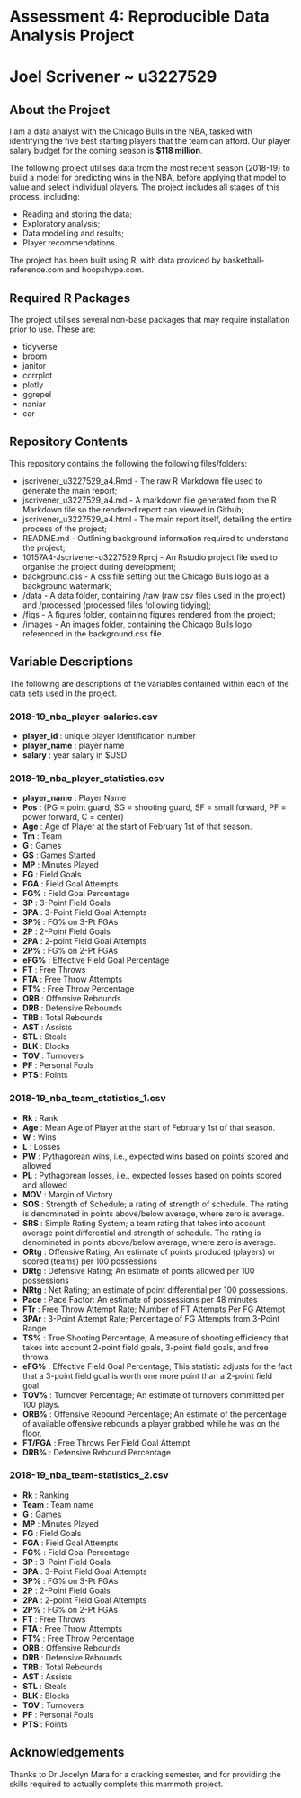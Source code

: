 # Assessment 4: Reproducible Data Analysis Project
# Joel Scrivener ~ u3227529

## About the Project

I am a data analyst with the Chicago Bulls in the NBA, tasked with identifying
the five best starting players that the team can afford. Our player salary 
budget for the coming season is **$118 million**.

The following project utilises data from the most recent season (2018-19) to 
build a model for predicting wins in the NBA, before applying that model to 
value and select individual players. The project includes all stages of this 
process, including:

* Reading and storing the data;
* Exploratory analysis;
* Data modelling and results;
* Player recommendations.

The project has been built using R, with data provided by 
basketball-reference.com and hoopshype.com.

## Required R Packages

The project utilises several non-base packages that may require installation 
prior to use. These are:

* tidyverse
* broom
* janitor
* corrplot
* plotly
* ggrepel
* naniar
* car

## Repository Contents

This repository contains the following the following files/folders:

* jscrivener_u3227529_a4.Rmd - The raw R Markdown file used to generate the main
report;
* jscrivener_u3227529_a4.md - A markdown file generated from the R Markdown file
so the rendered report can viewed in Github;
* jscrivener_u3227529_a4.html - The main report itself, detailing the entire
process of the project;
* README.md - Outlining background information required to understand the 
project;
* 10157A4-Jscrivener-u3227529.Rproj - An Rstudio project file used to 
organise the project during development;
* background.css - A css file setting out the Chicago Bulls logo as a background
watermark;
* /data - A data folder, containing /raw (raw csv files used in the project) and
/processed (processed files following tidying);
* /figs - A figures folder, containing figures rendered from the project;
* /images - An images folder, containing the Chicago Bulls logo referenced in 
the background.css file.

## Variable Descriptions

The following are descriptions of the variables contained within each of the 
data sets used in the project.

### 2018-19_nba_player-salaries.csv

* **player_id** : unique player identification number
* **player_name** : player name
* **salary** : year salary in $USD

### 2018-19_nba_player_statistics.csv


* **player_name** : Player Name
* **Pos** :  (PG = point guard, SG = shooting guard, SF = small forward, PF = power 
forward, C = center) 
* **Age** : Age of Player at the start of February 1st of that season.
* **Tm** : Team
* **G** : Games
* **GS** : Games Started
* **MP** : Minutes Played
* **FG** : Field Goals
* **FGA** : Field Goal Attempts
* **FG%** : Field Goal Percentage
* **3P** : 3-Point Field Goals
* **3PA** : 3-Point Field Goal Attempts
* **3P%** : FG% on 3-Pt FGAs
* **2P** : 2-Point Field Goals
* **2PA** : 2-point Field Goal Attempts
* **2P%** : FG% on 2-Pt FGAs
* **eFG%** : Effective Field Goal Percentage
* **FT** : Free Throws
* **FTA** : Free Throw Attempts
* **FT%** : Free Throw Percentage
* **ORB** : Offensive Rebounds
* **DRB** : Defensive Rebounds
* **TRB** : Total Rebounds
* **AST** : Assists
* **STL** : Steals
* **BLK** : Blocks
* **TOV** : Turnovers
* **PF** : Personal Fouls
* **PTS** : Points

### 2018-19_nba_team_statistics_1.csv

* **Rk** : Rank
* **Age** : Mean Age of Player at the start of February 1st of that season.
* **W** : Wins
* **L** : Losses
* **PW** : Pythagorean wins, i.e., expected wins based on points scored and allowed
* **PL** : Pythagorean losses, i.e., expected losses based on points scored and 
allowed
* **MOV** : Margin of Victory
* **SOS** : Strength of Schedule; a rating of strength of schedule. The rating is 
denominated in points above/below average, where zero is average.
* **SRS** : Simple Rating System; a team rating that takes into account average 
point differential and strength of schedule. The rating is denominated in points
above/below average, where zero is average.
* **ORtg** : Offensive Rating; An estimate of points produced (players) or scored 
(teams) per 100 possessions
* **DRtg** : Defensive Rating; An estimate of points allowed per 100 possessions
* **NRtg** : Net Rating; an estimate of point differential per 100 possessions.
* **Pace** : Pace Factor: An estimate of possessions per 48 minutes
* **FTr** : Free Throw Attempt Rate; Number of FT Attempts Per FG Attempt
* **3PAr** : 3-Point Attempt Rate; Percentage of FG Attempts from 3-Point Range
* **TS%** : True Shooting Percentage; A measure of shooting efficiency that takes 
into account 2-point field goals, 3-point field goals, and free throws.
* **eFG%** : Effective Field Goal Percentage; This statistic adjusts for the fact 
that a 3-point field goal is worth one more point than a 2-point field goal.
* **TOV%** : Turnover Percentage; An estimate of turnovers committed per 100 plays.
* **ORB%** : Offensive Rebound Percentage; An estimate of the percentage of 
available offensive rebounds a player grabbed while he was on the floor.
* **FT/FGA** : Free Throws Per Field Goal Attempt
* **DRB%** : Defensive Rebound Percentage

### 2018-19_nba_team-statistics_2.csv


* **Rk** : Ranking
* **Team** : Team name
* **G** : Games
* **MP** : Minutes Played
* **FG** : Field Goals
* **FGA** : Field Goal Attempts
* **FG%** : Field Goal Percentage
* **3P** : 3-Point Field Goals
* **3PA** : 3-Point Field Goal Attempts
* **3P%** : FG% on 3-Pt FGAs
* **2P** : 2-Point Field Goals
* **2PA** : 2-point Field Goal Attempts
* **2P%** : FG% on 2-Pt FGAs
* **FT** : Free Throws
* **FTA** : Free Throw Attempts
* **FT%** : Free Throw Percentage
* **ORB** : Offensive Rebounds
* **DRB** : Defensive Rebounds
* **TRB** : Total Rebounds
* **AST** : Assists
* **STL** : Steals
* **BLK** : Blocks
* **TOV** : Turnovers
* **PF** : Personal Fouls
* **PTS** : Points

## Acknowledgements

Thanks to Dr Jocelyn Mara for a cracking semester, and for providing the skills
required to actually complete this mammoth project. 
